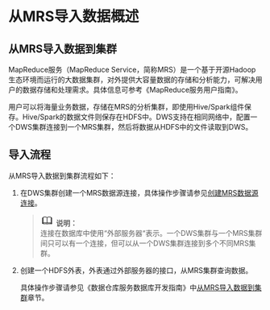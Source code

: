 # 从MRS导入数据概述<a name="zh-cn_topic_0065840553"></a>

## 从MRS导入数据到集群<a name="section34418118183527"></a>

MapReduce服务（MapReduce Service，简称MRS）是一个基于开源Hadoop生态环境而运行的大数据集群，对外提供大容量数据的存储和分析能力，可解决用户的数据存储和处理需求。具体信息可参考《MapReduce服务用户指南》。

用户可以将海量业务数据，存储在MRS的分析集群，即使用Hive/Spark组件保存。Hive/Spark的数据文件则保存在HDFS中。DWS支持在相同网络中，配置一个DWS集群连接到一个MRS集群，然后将数据从HDFS中的文件读取到DWS。

## 导入流程<a name="section4774472184623"></a>

从MRS导入数据到集群流程如下：

1.  在DWS集群创建一个MRS数据源连接，具体操作步骤请参见[创建MRS数据源连接](创建MRS数据源连接.md)。

    >![](public_sys-resources/icon-note.gif) **说明：**   
    >连接在数据库中使用“外部服务器“表示。一个DWS集群与一个MRS集群间只可以有一个连接，但可以从一个DWS集群连接到多个不同MRS集群。  

2.  创建一个HDFS外表，外表通过外部服务器的接口，从MRS集群查询数据。

    具体操作步骤请参见《数据仓库服务数据库开发指南》中[从MRS导入数据到集群](http://support.huaweicloud.com/devg-dws/migrate_data_from_mrs_0001.html)章节。


